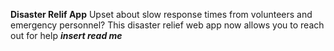 **Disaster Relif App**
Upset about slow response times from volunteers and emergency personnel?
This disaster relief web app now allows you to reach out for help 
***insert read me***
